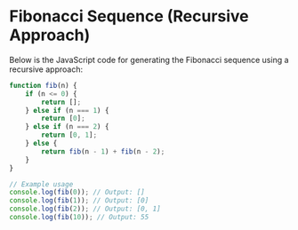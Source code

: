 # Fibonacci Sequence (Recursive Approach)

Below is the JavaScript code for generating the Fibonacci sequence using a recursive approach:

````javascript
function fib(n) {
    if (n <= 0) {
        return [];
    } else if (n === 1) {
        return [0];
    } else if (n === 2) {
        return [0, 1];
    } else {
        return fib(n - 1) + fib(n - 2);
    }
}

// Example usage
console.log(fib(0)); // Output: []
console.log(fib(1)); // Output: [0]
console.log(fib(2)); // Output: [0, 1]
console.log(fib(10)); // Output: 55
